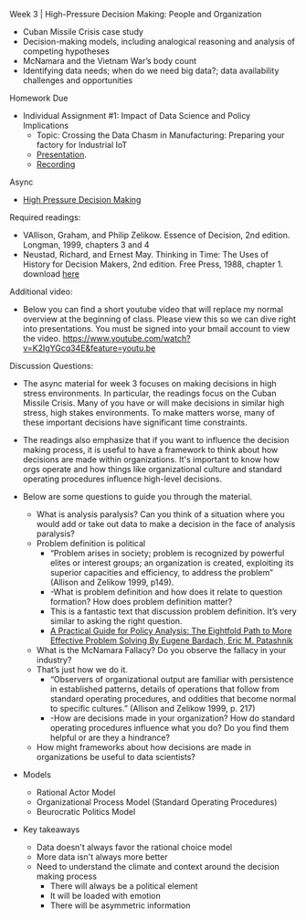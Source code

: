 Week 3 | High-Pressure Decision Making: People and Organization
  * Cuban Missile Crisis case study
  * Decision-making models, including analogical reasoning and analysis of competing hypotheses
  * McNamara and the Vietnam War’s body count
  * Identifying data needs; when do we need big data?; data availability challenges and opportunities

Homework Due
* Individual Assignment #1: Impact of Data Science and Policy Implications
  * Topic: Crossing the Data Chasm in Manufacturing: Preparing your factory for Industrial IoT
  * [Presentation](./individual_assignment_1/Crossing_the_Data_Chasm_in_Manufacturing_Presentation.pptx).
  * [Recording](./individual_assignment_1/Crossing_the_Data_Chasm_in_Manufacturing_Recording.mp4)

Async
* [High Pressure Decision Making](https://learn.datascience.berkeley.edu/ap/courses/266/sections/63f6d138-9c2e-4d9e-b9b1-4d2e70788eaf/coursework/courseModule/935a388b-b3b4-4fde-82d4-3f70dd49662f)

Required readings:

* VAllison, Graham, and Philip Zelikow. Essence of Decision, 2nd edition. Longman, 1999, chapters 3 and 4
* Neustad, Richard, and Ernest May. Thinking in Time: The Uses of History for Decision Makers, 2nd edition. Free Press, 1988, chapter 1. download [here](./Thinking_in_Time_The_Uses_of_History_for_Decision_Makers_2nd_edition.pdf)

Additional video:
* Below you can find a short youtube video that will replace my normal overview at the beginning of class. Please view this so we can dive right into presentations. You must be signed into your bmail account to view the video. https://www.youtube.com/watch?v=K2IgYGcq34E&feature=youtu.be


Discussion Questions:
* The async material for week 3 focuses on making decisions in high stress environments. In particular, the readings focus on the Cuban Missile Crisis. Many of you have or will make decisions in similar high stress, high stakes environments. To make matters worse, many of these important decisions have significant time constraints.
* The readings also emphasize that if you want to influence the decision making process, it is useful to have a framework to think about how decisions are made within organizations. It's important to know how orgs operate and how things like organizational culture and standard operating procedures influence high-level decisions.
* Below are some questions to guide you through the material.
  * What is analysis paralysis? Can you think of a situation where you would add or take out data to make a decision in the face of analysis paralysis?
  * Problem definition is political
    * “Problem arises in society; problem is recognized by powerful elites or interest groups; an organization is created, exploiting its superior capacities and efficiency, to address the problem” (Allison and Zelikow 1999, p149).
    * -What is problem definition and how does it relate to question formation? How does problem definition matter?
	* This is a fantastic text that discussion problem definition. It’s very similar to asking the right question.
	* [A Practical Guide for Policy Analysis: The Eightfold Path to More Effective Problem Solving By Eugene Bardach, Eric M. Patashnik](./A_Practical_Guide_for_Policy_Analysis-_Bardoch_E.pdf)
  * What is the McNamara Fallacy? Do you observe the fallacy in your industry? 
  * That’s just how we do it.
    * “Observers of organizational output are familiar with persistence in established patterns, details of operations that follow from standard operating procedures, and oddities that become normal to specific cultures.” (Allison and Zelikow 1999, p. 217)
	* -How are decisions made in your organization? How do standard operating procedures influence what you do? Do you find them helpful or are they a hindrance?
  * How might frameworks about how decisions are made in organizations be useful to data scientists?
  
* Models
  * Rational Actor Model
  * Organizational Process Model (Standard Operating Procedures)
  * Beurocratic Politics Model
  
* Key takeaways
  * Data doesn't always favor the rational choice model
  * More data isn't always more better
  * Need to understand the climate and context around the decision making process
    * There will always be a political element
    * It will be loaded with emotion
    * There will be asymmetric information
